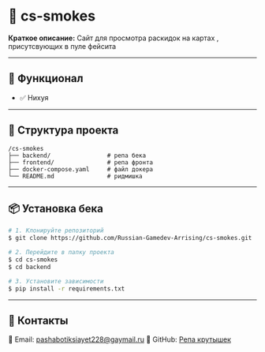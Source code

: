 # 📌 cs-smokes

**Краткое описание:** Сайт для просмотра раскидок на картах , присутсвующих в пуле фейсита

---

## 🚀 Функционал
- ✅ Нихуя

---

## 📂 Структура проекта
```
/cs-smokes
├── backend/                # репа бека
├── frontend/               # репа фронта
├── docker-compose.yaml     # файл докера 
└── README.md               # ридмишка
```

---

## 📦 Установка бека
```bash
# 1. Клонируйте репозиторий
$ git clone https://github.com/Russian-Gamedev-Arrising/cs-smokes.git

# 2. Перейдите в папку проекта
$ cd cs-smokes 
$ cd backend

# 3. Установите зависимости
$ pip install -r requirements.txt
```

---


## 💬 Контакты
📧 Email: pashabotiksiayet228@gaymail.ru
🐙 GitHub: [Репа крутышек](https://github.com/Russian-Gamedev-Arrising/cs-smokes)

